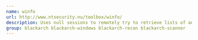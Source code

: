 ```yaml
---
name: winfo
url: http://www.ntsecurity.nu/toolbox/winfo/
description: Uses null sessions to remotely try to retrieve lists of and information about user accounts, workstation/interdomain/server trust accounts, shares (also hidden), sessions, logged in users, and password/lockout policy, from Windows NT/2000/XP.
group: blackarch blackarch-windows blackarch-recon blackarch-scanner
---
```

